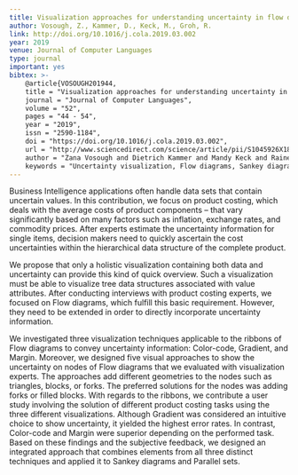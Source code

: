 ```yaml
---
title: Visualization approaches for understanding uncertainty in flow diagrams
author: Vosough, Z., Kammer, D., Keck, M., Groh, R.
link: http://doi.org/10.1016/j.cola.2019.03.002
year: 2019
venue: Journal of Computer Languages
type: journal
important: yes
bibtex: >-
    @article{VOSOUGH201944,
    title = "Visualization approaches for understanding uncertainty in flow diagrams",
    journal = "Journal of Computer Languages",
    volume = "52",
    pages = "44 - 54",
    year = "2019",
    issn = "2590-1184",
    doi = "https://doi.org/10.1016/j.cola.2019.03.002",
    url = "http://www.sciencedirect.com/science/article/pii/S1045926X18300168",
    author = "Zana Vosough and Dietrich Kammer and Mandy Keck and Rainer Groh",
    keywords = "Uncertainty visualization, Flow diagrams, Sankey diagrams, Parallel sets, Product costing, Business intelligence"}
---
```

Business Intelligence applications often handle data sets that contain uncertain values. In this contribution, we focus on product costing, which deals with the average costs of product components – that vary significantly based on many factors such as inflation, exchange rates, and commodity prices. After experts estimate the uncertainty information for single items, decision makers need to quickly ascertain the cost uncertainties within the hierarchical data structure of the complete product.

We propose that only a holistic visualization containing both data and uncertainty can provide this kind of quick overview. Such a visualization must be able to visualize tree data structures associated with value attributes. After conducting interviews with product costing experts, we focused on Flow diagrams, which fulfill this basic requirement. However, they need to be extended in order to directly incorporate uncertainty information.

We investigated three visualization techniques applicable to the ribbons of Flow diagrams to convey uncertainty information: Color-code, Gradient, and Margin. Moreover, we designed five visual approaches to show the uncertainty on nodes of Flow diagrams that we evaluated with visualization experts. The approaches add different geometries to the nodes such as triangles, blocks, or forks. The preferred solutions for the nodes was adding forks or filled blocks. With regards to the ribbons, we contribute a user study involving the solution of different product costing tasks using the three different visualizations. Although Gradient was considered an intuitive choice to show uncertainty, it yielded the highest error rates. In contrast, Color-code and Margin were superior depending on the performed task. Based on these findings and the subjective feedback, we designed an integrated approach that combines elements from all three distinct techniques and applied it to Sankey diagrams and Parallel sets.